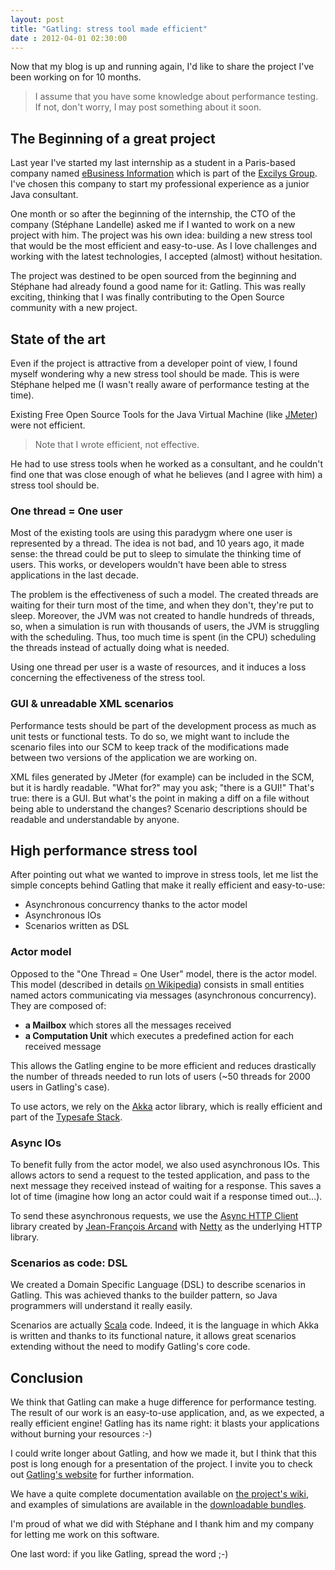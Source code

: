 ```yaml
---
layout: post
title: "Gatling: stress tool made efficient"
date : 2012-04-01 02:30:00
---
```


Now that my blog is up and running again, I'd like to share the project I've been working on for 10 months.

> I assume that you have some knowledge about performance testing. If not, don't worry, I may post something about it soon.

## The Beginning of a great project

Last year I've started my last internship as a student in a Paris-based company named [eBusiness Information](http://www.ebusinessinformation.fr) which is part of the [Excilys Group](http://www.excilys.com). I've chosen this company to start my professional experience as a junior Java consultant.

One month or so after the beginning of the internship, the CTO of the company (Stéphane Landelle) asked me if I wanted to work on a new project with him. The project was his own idea: building a new stress tool that would be the most efficient and easy-to-use. As I love challenges and working with the latest technologies, I accepted (almost) without hesitation.

The project was destined to be open sourced from the beginning and Stéphane had already found a good name for it: Gatling. This was really exciting, thinking that I was finally contributing to the Open Source community with a new project.

## State of the art

Even if the project is attractive from a developer point of view, I found myself wondering why a new stress tool should be made. This is were Stéphane helped me (I wasn't really aware of performance testing at the time).

Existing Free Open Source Tools for the Java Virtual Machine (like [JMeter](http://jmeter.apache.org)) were not efficient.

> Note that I wrote efficient, not effective.

He had to use stress tools when he worked as a consultant, and he couldn't find one that was close enough of what he believes (and I agree with him) a stress tool should be.

### One thread = One user

Most of the existing tools are using this paradygm where one user is represented by a thread. The idea is not bad, and 10 years ago, it made sense: the thread could be put to sleep to simulate the thinking time of users. This works, or developers wouldn't have been able to stress applications in the last decade.

The problem is the effectiveness of such a model. The created threads are waiting for their turn most of the time, and when they don't, they're put to sleep. Moreover, the JVM was not created to handle hundreds of threads, so, when a simulation is run with thousands of users, the JVM is struggling with the scheduling. Thus, too much time is spent (in the CPU) scheduling the threads instead of actually doing what is needed.

Using one thread per user is a waste of resources, and it induces a loss concerning the effectiveness of the stress tool.

### GUI & unreadable XML scenarios

Performance tests should be part of the development process as much as unit tests or functional tests. To do so, we might want to include the scenario files into our SCM to keep track of the modifications made between two versions of the application we are working on.

XML files generated by JMeter (for example) can be included in the SCM, but it is hardly readable. "What for?" may you ask; "there is a GUI!" That's true: there is a GUI. But what's the point in making a diff on a file without being able to understand the changes? Scenario descriptions should be readable and understandable by anyone.

## High performance stress tool

After pointing out what we wanted to improve in stress tools, let me list the simple concepts behind Gatling that make it really efficient and easy-to-use:

* Asynchronous concurrency thanks to the actor model
* Asynchronous IOs
* Scenarios written as DSL

### Actor model

Opposed to the "One Thread = One User" model, there is the actor model. This model (described in details [on Wikipedia](http://en.wikipedia.org/wiki/Actor_model)) consists in small entities named actors communicating via messages (asynchronous concurrency). They are composed of:

* **a Mailbox** which stores all the messages received
* **a Computation Unit** which executes a predefined action for each received message

This allows the Gatling engine to be more efficient and reduces drastically the number of threads needed to run lots of users (~50 threads for 2000 users in Gatling's case).

To use actors, we rely on the [Akka](http://akka.io) actor library, which is really efficient and part of the [Typesafe Stack](http://typesafe.com/stack).

### Async IOs

To benefit fully from the actor model, we also used asynchronous IOs. This allows actors to send a request to the tested application, and pass to the next message they received instead of waiting for a response. This saves a lot of time (imagine how long an actor could wait if a response timed out...).

To send these asynchronous requests, we use the [Async HTTP Client](https://github.com/sonatype/async-http-client) library created by [Jean-François Arcand](http://jfarcand.wordpress.com/) with [Netty](http://netty.io) as the underlying HTTP library.

### Scenarios as code: DSL

We created a Domain Specific Language (DSL) to describe scenarios in Gatling. This was achieved thanks to the builder pattern, so Java programmers will understand it really easily.

Scenarios are actually [Scala](http://www.scala-lang.org) code. Indeed, it is the language in which Akka is written and thanks to its functional nature, it allows great scenarios extending without the need to modify Gatling's core code.

## Conclusion

We think that Gatling can make a huge difference for performance testing. The result of our work is an easy-to-use application, and, as we expected, a really efficient engine! Gatling has its name right: it blasts your applications without burning your resources :-)

I could write longer about Gatling, and how we made it, but I think that this post is long enough for a presentation of the project. I invite you to check out [Gatling's website](http://gatling-tool.org) for further information.

We have a quite complete documentation available on [the project's wiki](https://github.com/excilys/gatling/wiki), and examples of simulations are available in the [downloadable bundles](https://github.com/excilys/gatling/downloads).

I'm proud of what we did with Stéphane and I thank him and my company for letting me work on this software.

One last word: if you like Gatling, spread the word ;-)



